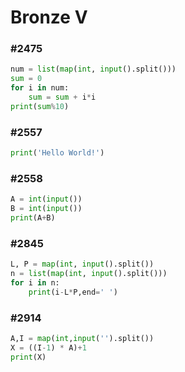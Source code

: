 ﻿#  Bronze V 

### #2475 
```python
num = list(map(int, input().split()))
sum = 0
for i in num:
    sum = sum + i*i
print(sum%10) 
```
### #2557
```python
print('Hello World!')
```

### #2558
```python
A = int(input())
B = int(input())
print(A+B)
```

### #2845
```python
L, P = map(int, input().split())
n = list(map(int, input().split()))
for i in n:
    print(i-L*P,end=' ')
```

### #2914
```python
A,I = map(int,input('').split())
X = ((I-1) * A)+1
print(X)
```




